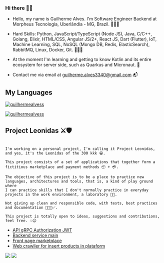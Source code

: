 ### Hi there 👋🏽️

<!--
**guilhermealvess/guilhermealvess** is a ✨ _special_ ✨ repository because its `README.md` (this file) appears on your GitHub profile.

Here are some ideas to get you started:

- 🔭 I’m currently working on ...
- 🌱 I’m currently learning ...
- 👯 I’m looking to collaborate on ...
- 🤔 I’m looking for help with ...
- 💬 Ask me about ...
- 📫 How to reach me: ...
- 😄 Pronouns: ...
- ⚡ Fun fact: ...
-->

- Hello, my name is Guilherme Alves. I'm Software Engineer Backend at Morpheus Tecnologia, Uberlândia - MG, Brazil. 👨🏽‍💼️

* Hard Skills: Python, JavaScript/TypeScript (Node JS), Java, C/C++, Golang, Elixir, HTML/CSS, Angular JS/2+, React JS, Dart (Flutter), IoT, Machine Learning, SQL, NoSQL (Mongo DB, Redis, ElasticSearch), RabbitMQ, Linux, Docker, Git. 👨🏽‍💻️

- At the moment I'm learning and getting to know Kotlin and its entire ecosystem for server side, such as Quarkus and Micronaut. 👾️

- Contact me via email at guilherme.alves3340@gmail.com 📬️

## My Languages
[![guilhermealvess](https://github-readme-stats.vercel.app/api?username=guilhermealvess&theme=dark)](https://github.com/guilhermealvess/)

[![guilhermealvess](https://github-readme-stats.vercel.app/api/top-langs/?username=guilhermealvess&hide=html&layout=compact&theme=dark)](https://github.com/guilhermealvess/)

## Project Leonidas ⚔️🛡️
```

I'm working on a personal project, I'm calling it Project Leonidas, and yes, it's the Leonidas of the 300 kkk 😁️. 

This project consists of a set of applications that together form a fictitious marketplace and payment methods 📦️ + 💳️. 

The objective of this project is to be a place to practice new languages, architectures and tools, that is, a kind of play ground where 
I can practice skills that I don't normally practice in everyday projects in the work environment, a laboratory 🔬️🔭️.

Not giving up clean and responsible code, with tests, best practices and documentation 👨🏽‍💻️✅️.

This project is totally open to ideas, suggestions and contributions, feel free. 💡️😉️
```

- [API gRPC Authorization JWT](https://github.com/guilhermealvess/auth-api-jwt)
- [Backend service main](https://github.com/guilhermealvess/leonidas-api-service)
- [Front page marketplace](https://github.com/guilhermealvess/leonidas-page)
- [Web crawller for insert products in plataform](https://github.com/guilhermealvess/leonidas-spider)


<p align="left">

  <a href="https://www.linkedin.com/in/guilherme-alves-319796169/" alt="Linkedin">
  <img src="https://img.shields.io/badge/-Linkedin-0e76a8?style=flat-square&logo=Linkedin&logoColor=white&link=https://www.linkedin.com/in/guilherme-alves-319796169/" /></a>

  <a href="https://www.instagram.com/guilhermealves_br/" alt="Instagram">
  <img src="https://img.shields.io/badge/-Instagram-DF0174?style=flat-square&labelColor=DF0174&logo=instagram&logoColor=white&link=https://www.instagram.com/guilhermealves_br/"/></a>
</p> 